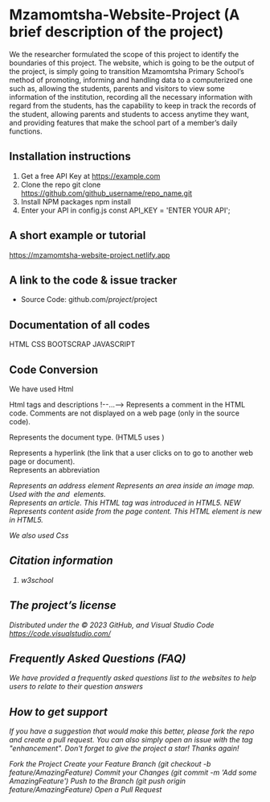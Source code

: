 # Mzamomtsha-Website-Project (A brief description of the project)
We the researcher formulated the scope of this project to identify the boundaries of this project. The website, which is going to be the output of the project, is simply going to transition Mzamomtsha Primary School’s method of promoting, informing and handling data to a computerized one such as, allowing the students, parents and visitors to view some information of the institution, recording all the necessary information with regard from the students, has the capability to keep in track the records of the student, allowing parents and students to access anytime they want, and providing features that make the school part of a member’s daily functions.

## Installation instructions
1. Get a free API Key at https://example.com
2. Clone the repo
git clone https://github.com/github_username/repo_name.git
3. Install NPM packages
npm install
4. Enter your API in config.js
const API_KEY = 'ENTER YOUR API';

## A short example or tutorial
https://mzamomtsha-website-project.netlify.app


## A link to the code & issue tracker
- Source Code: github.com/$project/$project

## Documentation of all codes
HTML
CSS
BOOTSCRAP
JAVASCRIPT

## Code Conversion
We have used Html

Html tags and descriptions 
!--...-->	Represents a comment in the HTML code. Comments are not displayed on a web page (only in the source code).	 
<!doctype>	Represents the document type. (HTML5 uses <!doctype html>)	 
<a>	Represents a hyperlink (the link that a user clicks on to go to another web page or document).	 
<abbr>	Represents an abbreviation	 
<address>	Represents an address element	 
<area>	Represents an area inside an image map. Used with the <map> and <img> elements.	 
<article>	Represents an article. This HTML tag was introduced in HTML5.	NEW
<aside>	Represents content aside from the page content. This HTML element is new in HTML5.
  
  We also used Css

## Citation information
1. w3school

## The project’s license
Distributed under the © 2023 GitHub, and Visual Studio Code https://code.visualstudio.com/



## Frequently Asked Questions (FAQ)
We have provided a frequently asked questions list to the websites to help users to relate to their question answers 

## How to get support
If you have a suggestion that would make this better, please fork the repo and create a pull request. You can also simply open an issue with the tag "enhancement". Don't forget to give the project a star! Thanks again!

Fork the Project
Create your Feature Branch (git checkout -b feature/AmazingFeature)
Commit your Changes (git commit -m 'Add some AmazingFeature')
Push to the Branch (git push origin feature/AmazingFeature)
Open a Pull Request





